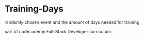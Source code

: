 # Training-Days

randomly chosen event and the amount of days needed for training

part of codecademy Full-Stack Developer curriculum
